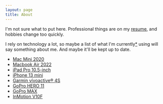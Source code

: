 ```yaml
---
layout: page
title: About
---
```


I'm not sure what to put here. Professional things are on my [resume](/resume),
and hobbies change too quickly.

I rely on technology a lot, so maybe a list of what I'm
currently[*](https://github.com/victorlin/victorlin.github.io/blame/main/about.md)
using will say something about me. And maybe it'll be kept up to date.

- [Mac Mini 2020](https://support.apple.com/kb/SP823)
- [Macbook Air 2022](https://support.apple.com/kb/SP869)
- [iPad Pro 10.5-inch](https://support.apple.com/kb/SP762?locale=en_US)
- [iPhone 13 mini](https://support.apple.com/kb/SP847)
- [Garmin vívoactive® 4S](https://www.garmin.com/en-US/p/643399)
- [GoPro HERO 11](https://gopro.com/en/us/shop/cameras/hero11-black/CHDHX-111-master.html)
- [GoPro MAX](https://gopro.com/en/us/shop/cameras/max/CHDHZ-202-master.html)
- [InMotion V10F](https://www.euco.us/products/inmotion-v10-electric-unicycle)
